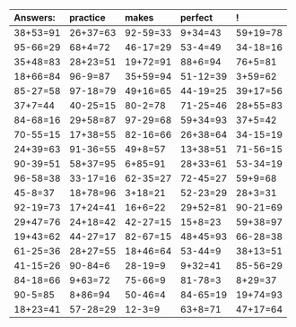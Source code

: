 | Answers: | practice | makes | perfect | ! |
| :--- | :--- | :--- | :--- | :--- |
| 38+53=91 | 26+37=63 | 92-59=33 | 9+34=43 | 59+19=78 | 
| 95-66=29 | 68+4=72 | 46-17=29 | 53-4=49 | 34-18=16 | 
| 35+48=83 | 28+23=51 | 19+72=91 | 88+6=94 | 76+5=81 | 
| 18+66=84 | 96-9=87 | 35+59=94 | 51-12=39 | 3+59=62 | 
| 85-27=58 | 97-18=79 | 49+16=65 | 44-19=25 | 39+17=56 | 
| 37+7=44 | 40-25=15 | 80-2=78 | 71-25=46 | 28+55=83 | 
| 84-68=16 | 29+58=87 | 97-29=68 | 59+34=93 | 37+5=42 | 
| 70-55=15 | 17+38=55 | 82-16=66 | 26+38=64 | 34-15=19 | 
| 24+39=63 | 91-36=55 | 49+8=57 | 13+38=51 | 71-56=15 | 
| 90-39=51 | 58+37=95 | 6+85=91 | 28+33=61 | 53-34=19 | 
| 96-58=38 | 33-17=16 | 62-35=27 | 72-45=27 | 59+9=68 | 
| 45-8=37 | 18+78=96 | 3+18=21 | 52-23=29 | 28+3=31 | 
| 92-19=73 | 17+24=41 | 16+6=22 | 29+52=81 | 90-21=69 | 
| 29+47=76 | 24+18=42 | 42-27=15 | 15+8=23 | 59+38=97 | 
| 19+43=62 | 44-27=17 | 82-67=15 | 48+45=93 | 66-28=38 | 
| 61-25=36 | 28+27=55 | 18+46=64 | 53-44=9 | 38+13=51 | 
| 41-15=26 | 90-84=6 | 28-19=9 | 9+32=41 | 85-56=29 | 
| 84-18=66 | 9+63=72 | 75-66=9 | 81-78=3 | 8+29=37 | 
| 90-5=85 | 8+86=94 | 50-46=4 | 84-65=19 | 19+74=93 | 
| 18+23=41 | 57-28=29 | 12-3=9 | 63+8=71 | 47+17=64 | 
